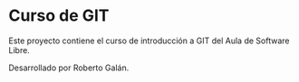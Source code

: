 # Curso de GIT

Este proyecto contiene el curso de introducción a GIT del Aula de Software Libre.

Desarrollado por Roberto Galán.
